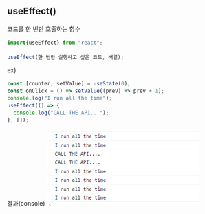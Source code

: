 ## useEffect()

코드를 한 번만 호출하는 함수

```javascript
import{useEffect} from "react";

useEffect(한 번만 실행하고 싶은 코드, 배열);
```

ex)

```javascript
const [counter, setValue] = useState(0);
const onClick = () => setValue((prev) => prev + 1);
console.log("I run all the time");
useEffect(() => {
  console.log("CALL THE API...");
}, []);
```

결과(console)
![useStateresult](markdownimg\useStateresult.PNG)
